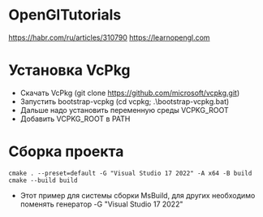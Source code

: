 # OpenGlTutorials

https://habr.com/ru/articles/310790
https://learnopengl.com

# Установка VcPkg
- Скачать VcPkg (git clone https://github.com/microsoft/vcpkg.git)
- Запустить bootstrap-vcpkg (cd vcpkg; .\bootstrap-vcpkg.bat)
- Дальше надо установить переменную среды VCPKG_ROOT
- Добавить VCPKG_ROOT в PATH

# Сборка проекта
```
cmake . --preset=default -G "Visual Studio 17 2022" -A x64 -B build
cmake --build build
```
- Этот пример для системы сборки MsBuild, для других необходимо поменять генератор -G "Visual Studio 17 2022"
